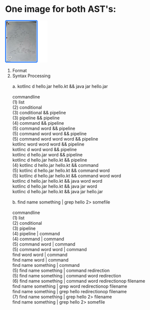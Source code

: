 # One image for both AST's: <br>
![GitHub Logo](https://github.com/lipseyj/CSCI_320/blob/main/Assignment6.png)
1. Format
2. Syntax Processing <br><br>
  a. kotlinc d hello.jar hello.kt && java jar hello.jar <br><br>
    commandline <br>
  (1) list <br>
  (2) conditional <br>
  (3) conditional && pipeline <br>
  (3) pipeline && pipeline <br>
  (4) command && pipeline <br>
  (5) command word && pipeline <br>
  (5) command word word && pipeline <br>
  (5) command word word word && pipeline <br>
    kotlinc word word word && pipeline <br>
    kotlinc d word word && pipeline <br>
    kotlinc d hello.jar word && pipeline <br>
    kotlinc d hello.jar hello.kt && pipeline <br>
  (4) kotlinc d hello.jar hello.kt && command <br>
  (5) kotlinc d hello.jar hello.kt && command word <br>
  (5) kotlinc d hello.jar hello.kt && command word word <br>
    kotlinc d hello.jar hello.kt && java word word <br>
    kotlinc d hello.jar hello.kt && java jar word <br>
    kotlinc d hello.jar hello.kt && java jar hello.jar <br><br>
  b. find name something | grep hello 2> somefile <br><br>
    commandline <br>
  (1) list <br>
  (2) conditional <br>
  (3) pipeline <br>
  (4) pipeline | command <br>
  (4) command | command <br>
  (5) command word | command <br>
  (5) command word word | command <br>
    find word word | command <br>
    find name word | command <br>
    find name something | command <br>
  (5) find name something | command redirection <br>
  (5) find name something | command word redirection <br>
  (6) find name something | command word redirectionop filename <br>
    find name something | grep word redirectionop filename <br>
    find name something | grep hello redirectionop filename <br>
  (7) find name something | grep hello 2> filename <br>
    find name something | grep hello 2> somefile
